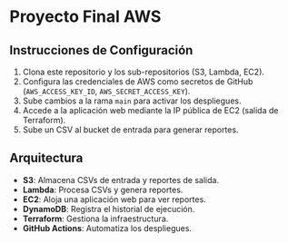 # Proyecto Final AWS

## Instrucciones de Configuración
1. Clona este repositorio y los sub-repositorios (S3, Lambda, EC2).
2. Configura las credenciales de AWS como secretos de GitHub (`AWS_ACCESS_KEY_ID`, `AWS_SECRET_ACCESS_KEY`).
3. Sube cambios a la rama `main` para activar los despliegues.
4. Accede a la aplicación web mediante la IP pública de EC2 (salida de Terraform).
5. Sube un CSV al bucket de entrada para generar reportes.

## Arquitectura
- **S3**: Almacena CSVs de entrada y reportes de salida.
- **Lambda**: Procesa CSVs y genera reportes.
- **EC2**: Aloja una aplicación web para ver reportes.
- **DynamoDB**: Registra el historial de ejecución.
- **Terraform**: Gestiona la infraestructura.
- **GitHub Actions**: Automatiza los despliegues.